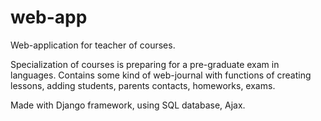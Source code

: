 # web-app
Web-application for teacher of courses.

Specialization of courses is preparing for a pre-graduate exam in languages. Contains some kind of web-journal with functions of creating lessons, adding students, parents contacts, homeworks, exams.

Made with Django framework, using SQL database, Ajax.
